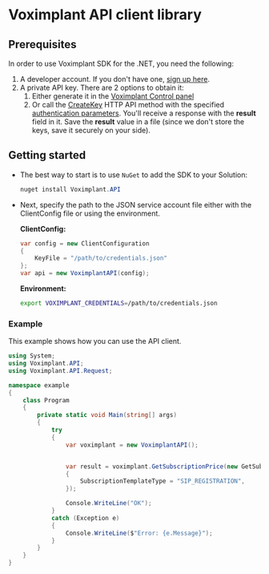 # Voximplant API client library

## Prerequisites

In order to use Voximplant SDK for the .NET, you need the following:
1. A developer account. If you don't have one, [sign up here](https://voximplant.com/sign-up/).
2. A private API key. There are 2 options to obtain it:
	1. Either generate it in the [Voximplant Control panel](https://manage.voximplant.com/settings/service_accounts)
	1. Or call the [CreateKey](https://voximplant.com/docs/references/httpapi/managing_role_system#createkey) HTTP API method with the specified [authentication parameters](https://voximplant.com/docs/references/httpapi/auth_parameters). You'll receive a response with the __result__ field in it. Save the __result__ value in a file (since we don't store the keys, save it securely on your side).


## Getting started

* The best way to start is to use `NuGet` to add the SDK to your Solution:

	```powershell
	nuget install Voximplant.API
	```
 
 * Next, specify the path to the JSON service account file either with the ClientConfig file or using the environment.
   
   **ClientConfig:**
   ```csharp
   var config = new ClientConfiguration
   {
       KeyFile = "/path/to/credentials.json"
   };
   var api = new VoximplantAPI(config);
   ```
   
   **Environment:**
   ```bash
   export VOXIMPLANT_CREDENTIALS=/path/to/credentials.json
   ```
 
### Example

This example shows how you can use the API client.

```csharp
using System;
using Voximplant.API;
using Voximplant.API.Request;

namespace example
{
    class Program
    {
        private static void Main(string[] args)
        {
            try
            {
                var voximplant = new VoximplantAPI();


                var result = voximplant.GetSubscriptionPrice(new GetSubscriptionPriceRequest
                {
                    SubscriptionTemplateType = "SIP_REGISTRATION",
                });

                Console.WriteLine("OK");
            }
            catch (Exception e)
            {
                Console.WriteLine($"Error: {e.Message}");
            }
        }
    }
}
```
